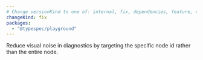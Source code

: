 ```yaml
---
# Change versionKind to one of: internal, fix, dependencies, feature, deprecation, breaking
changeKind: fix
packages:
  - "@typespec/playground"
---
```


Reduce visual noise in diagnostics by targeting the specific node id rather than the entire node.
